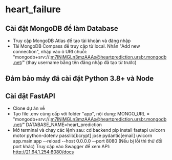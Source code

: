 # heart_failure
## Cài đặt MongoDB để làm Database
- Truy cập MongoDB Atlas để tạo tài khoản và đăng nhập
- Tải MongoDB Compass để truy cập từ local. Nhấn "Add new connection", nhập vào ô URI chuỗi: "mongodb+srv://<username>:m7lNjMGLn3mzAAAx@heartprediction.ursbr.mongodb.net/" (thay username bằng tên đăng nhập đã tạo từ trước)
## Đảm bảo máy đã cài đặt Python 3.8+ và Node
## Cài đặt FastAPI
- Clone dự án về
- Tạo file .env cùng cấp với folder "app", nội dung: 
MONGO_URL = "mongodb+srv://<username>:m7lNjMGLn3mzAAAx@heartprediction.ursbr.mongodb.net/"
DATABASE_NAME=heart_prediction
- Mở terminal và chạy các lệnh sau:
  cd backend
  pip install fastapi uvicorn motor python-dotenv passlib[bcrypt] jose pydantic[email]
  uvicorn app.main:app --reload --host 0.0.0.0 --port 8080 (Nếu bị lỗi thì thử đổi port khác)
Truy cập vào Swagger để xem API: http://21.64.1.254:8080/docs

